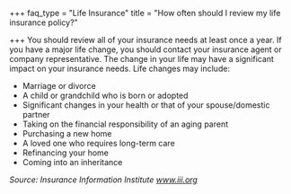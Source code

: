 +++
faq_type = "Life Insurance"
title = "How often should I review my life insurance policy?"

+++
You should review all of your insurance needs at least once a year. If you have a major life change, you should contact your insurance agent or company representative. The change in your life may have a significant impact on your insurance needs. Life changes may include:

* Marriage or divorce
* A child or grandchild who is born or adopted
* Significant changes in your health or that of your spouse/domestic partner
* Taking on the financial responsibility of an aging parent
* Purchasing a new home
* A loved one who requires long-term care
* Refinancing your home
* Coming into an inheritance

_Source: Insurance Information Institute www.iii.org_